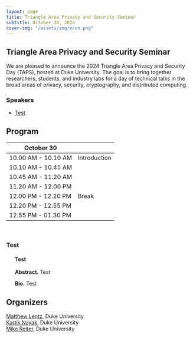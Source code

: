 ```yaml
---
layout: page
title: Triangle Area Privacy and Security Seminar
subtitle: October 30, 2024
cover-img: "/assets/img/econ.png"
---
```


## Triangle Area Privacy and Security Seminar
    
We are pleased to announce the 2024 Triangle Area Privacy and Security Day (TAPS), hosted at Duke University. The goal is to bring together researchers, students, and industry labs for a day of technical talks in the broad areas of privacy, security, cryptography, and distributed computing.



### Speakers
- [Test](test@test.com)


## Program


| October 30         |              |
| ------------------- | ------------ |
| 10.00 AM - 10.10 AM | Introduction |
| 10.10 AM - 10.45 AM |  |
| 10.45 AM - 11.20 AM |  |
| 11.20 AM - 12.00 PM |  | 
| 12.00 PM - 12.20 PM | Break | 
| 12.20 PM - 12.55 PM | |
| 12.55 PM - 01.30 PM | |


<br>

### Test

<ul>
  <h4> Test </h4>
  </ul>
<ul>
  <b>Abstract.</b> Test

  </ul>

  <ul>
  <b>Bio.</b> Test
</ul>

## Organizers

[Matthew Lentz](https://users.cs.duke.edu/~mlentz/), Duke University       
[Kartik Nayak](https://users.cs.duke.edu/~kartik/), Duke University     
[Mike Reiter](https://reitermk.github.io/), Duke University
